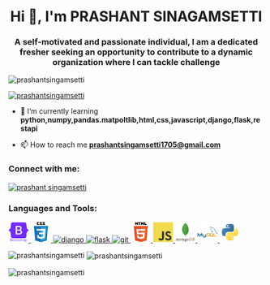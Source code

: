 <h1 align="center">Hi 👋, I'm PRASHANT SINAGAMSETTI</h1>
<h3 align="center">A self-motivated and passionate individual, I am a dedicated fresher seeking an opportunity to contribute to a dynamic organization where I can tackle challenge</h3>

<p align="left"> <img src="https://komarev.com/ghpvc/?username=prashantsingamsetti&label=Profile%20views&color=0e75b6&style=flat" alt="prashantsingamsetti" /> </p>

<p align="left"> <a href="https://github.com/ryo-ma/github-profile-trophy"><img src="https://github-profile-trophy.vercel.app/?username=prashantsingamsetti" alt="prashantsingamsetti" /></a> </p>

- 🌱 I’m currently learning **python,numpy,pandas.matpoltlib,html,css,javascript,django,flask,restapi**

- 📫 How to reach me **prashantsingamsetti1705@gmail.com**

<h3 align="left">Connect with me:</h3>
<p align="left">
<a href="https://www.linkedin.com/in/prashant-singamsetti-2894a7268?utm_source=share&utm_campaign=share_via&utm_content=profile&utm_medium=android_app" target="blank"><img align="center" src="https://raw.githubusercontent.com/rahuldkjain/github-profile-readme-generator/master/src/images/icons/Social/linked-in-alt.svg" alt="prashant singamsetti" height="30" width="40" /></a>
</p>

<h3 align="left">Languages and Tools:</h3>
<p align="left"> <a href="https://getbootstrap.com" target="_blank" rel="noreferrer"> <img src="https://raw.githubusercontent.com/devicons/devicon/master/icons/bootstrap/bootstrap-plain-wordmark.svg" alt="bootstrap" width="40" height="40"/> </a> <a href="https://www.w3schools.com/css/" target="_blank" rel="noreferrer"> <img src="https://raw.githubusercontent.com/devicons/devicon/master/icons/css3/css3-original-wordmark.svg" alt="css3" width="40" height="40"/> </a> <a href="https://www.djangoproject.com/" target="_blank" rel="noreferrer"> <img src="https://cdn.worldvectorlogo.com/logos/django.svg" alt="django" width="40" height="40"/> </a> <a href="https://flask.palletsprojects.com/" target="_blank" rel="noreferrer"> <img src="https://www.vectorlogo.zone/logos/pocoo_flask/pocoo_flask-icon.svg" alt="flask" width="40" height="40"/> </a> <a href="https://git-scm.com/" target="_blank" rel="noreferrer"> <img src="https://www.vectorlogo.zone/logos/git-scm/git-scm-icon.svg" alt="git" width="40" height="40"/> </a> <a href="https://www.w3.org/html/" target="_blank" rel="noreferrer"> <img src="https://raw.githubusercontent.com/devicons/devicon/master/icons/html5/html5-original-wordmark.svg" alt="html5" width="40" height="40"/> </a> <a href="https://developer.mozilla.org/en-US/docs/Web/JavaScript" target="_blank" rel="noreferrer"> <img src="https://raw.githubusercontent.com/devicons/devicon/master/icons/javascript/javascript-original.svg" alt="javascript" width="40" height="40"/> </a> <a href="https://www.mongodb.com/" target="_blank" rel="noreferrer"> <img src="https://raw.githubusercontent.com/devicons/devicon/master/icons/mongodb/mongodb-original-wordmark.svg" alt="mongodb" width="40" height="40"/> </a> <a href="https://www.mysql.com/" target="_blank" rel="noreferrer"> <img src="https://raw.githubusercontent.com/devicons/devicon/master/icons/mysql/mysql-original-wordmark.svg" alt="mysql" width="40" height="40"/> </a> <a href="https://www.python.org" target="_blank" rel="noreferrer"> <img src="https://raw.githubusercontent.com/devicons/devicon/master/icons/python/python-original.svg" alt="python" width="40" height="40"/> </a> </p>

<p><img align="left" src="https://github-readme-stats.vercel.app/api/top-langs?username=prashantsingamsetti&show_icons=true&locale=en&layout=compact" alt="prashantsingamsetti" /></p>

<p>&nbsp;<img align="center" src="https://github-readme-stats.vercel.app/api?username=prashantsingamsetti&show_icons=true&locale=en" alt="prashantsingamsetti" /></p>

<p><img align="center" src="![WhatsApp Image 2025-01-29 at 01 27 25_4de1f151](https://github.com/user-attachments/assets/56788a8f-aa7b-4ec1-a656-1c0669939900)
&" alt="prashantsingamsetti" /></p>


